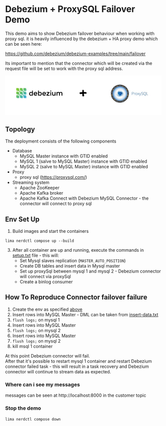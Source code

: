# Debezium + ProxySQL Failover Demo

This demo aims to show Debezium failover behaviour when working with proxy sql.
it is heavily influenced by the debezium + HA proxy demo which can be seen here:

https://github.com/debezium/debezium-examples/tree/main/failover 

Its important to mention that the connector which will be created via the request file
will be set to work with the proxy sql address.

![alt text](https://github.com/AviMualem/debezium-proxysql-failover/blob/main/demo.jpeg?raw=true)

## Topology
The deployment consists of the following components

* Database
  * MySQL Master instance with GTID enabled
  * MySQL 1 (salve to MySQL Master) instance with GTID enabled
  * MySQL 2 (salve to MySQL Master) instance with GTID enabled
* Proxy
	* proxy sql (https://proxysql.com/)
* Streaming system
  * Apache ZooKeeper
  * Apache Kafka broker
  * Apache Kafka Connect with Debezium MySQL Connector - the connector will connect to proxy sql

## Env Set Up
1. Build images and start the containers 
```
lima nerdctl compose up --build
```

3. After all container are up and running, execute the commands in [setup.txt](./setup.txt) file - this will:
    - Set Mysql slaves replication (`MASTER_AUTO_POSITION`)
    - Create DB tables and insert data in Mysql master 
    - Set up proxySql between mysql 1 and mysql 2 - Debezium connector will connect via proxySql
    - Create a binlog consumer
    
## How To Reproduce Connector failover failure
1. Create the env as specified [above](#env-set-up)
2. Insert rows into MySQL Master - DML can be taken from [insert-data.txt](./insert-data.txt)
3. `flush logs;` on mysql 1
4. Insert rows into MySQL Master
5. `flush logs;` on mysql 2
6. Insert rows into MySQL Master
7. `flush logs;` on mysql 2
8. kill msql 1 container

At this point Debezium connector will fail.<br>
After that it's possible to restart mysql 1 container and restart Debezium connector failed task - 
this will result in a task recovery and Debezium connector will continue to stream data as expected.


### Where can i see my messages 
messages can be seen at http://localhost:8000 in the customer topic

### Stop the demo
```
lima nerdctl compose down